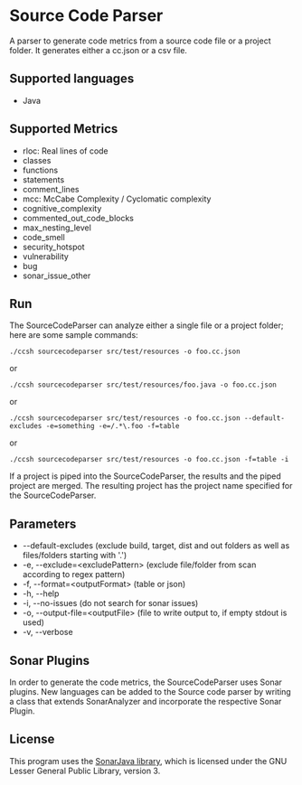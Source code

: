 # Source Code Parser

A parser to generate code metrics from a source code file or a project folder. It generates either a cc.json or a csv file.

## Supported languages

-   Java

## Supported Metrics

-   rloc: Real lines of code
-   classes
-   functions
-   statements
-   comment_lines
-   mcc: McCabe Complexity / Cyclomatic complexity
-   cognitive_complexity
-   commented_out_code_blocks
-   max_nesting_level
-   code_smell
-   security_hotspot
-   vulnerability
-   bug
-   sonar_issue_other

## Run

The SourceCodeParser can analyze either a single file or a project folder; here are some sample commands:

```
./ccsh sourcecodeparser src/test/resources -o foo.cc.json
```

or

```
./ccsh sourcecodeparser src/test/resources/foo.java -o foo.cc.json
```

or

```
./ccsh sourcecodeparser src/test/resources -o foo.cc.json --default-excludes -e=something -e=/.*\.foo -f=table
```

or

```
./ccsh sourcecodeparser src/test/resources -o foo.cc.json -f=table -i
```

If a project is piped into the SourceCodeParser, the results and the piped project are merged.
The resulting project has the project name specified for the SourceCodeParser.

## Parameters

-   --default-excludes (exclude build, target, dist and out folders as well as files/folders starting with '.')
-   -e, --exclude=\<excludePattern> (exclude file/folder from scan according to regex pattern)
-   -f, --format=\<outputFormat> (table or json)
-   -h, --help
-   -i, --no-issues (do not search for sonar issues)
-   -o, --output-file=\<outputFile> (file to write output to, if empty stdout is used)
-   -v, --verbose

## Sonar Plugins

In order to generate the code metrics, the SourceCodeParser uses Sonar plugins. New languages can be added to the Source code parser by writing a class that extends SonarAnalyzer and incorporate the respective Sonar Plugin.

## License

This program uses the [SonarJava library](https://github.com/SonarSource/sonar-java/), which is licensed under the GNU Lesser General Public Library, version 3.
